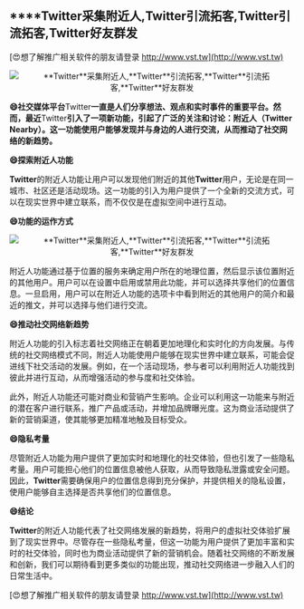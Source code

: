 ## ****Twitter**采集附近人,**Twitter**引流拓客,**Twitter**引流拓客,**Twitter**好友群发**

[😍想了解推广相关软件的朋友请登录 http://www.vst.tw](http://www.vst.tw)

 <center><img src="https://vst.tw/MP4/tuiguang/png/3.png" alt="**Twitter**采集附近人,**Twitter**引流拓客,**Twitter**引流拓客,**Twitter**好友群发"></center>

**😄社交媒体平台**Twitter**一直是人们分享想法、观点和实时事件的重要平台。然而，最近**Twitter**引入了一项新功能，引起了广泛的关注和讨论：附近人（**Twitter** Nearby）。这一功能使用户能够发现并与身边的人进行交流，从而推动了社交网络的新趋势。**

**😄探索附近人功能**

**Twitter**的附近人功能让用户可以发现他们附近的其他**Twitter**用户，无论是在同一城市、社区还是活动现场。这一功能的引入为用户提供了一个全新的交流方式，可以在现实世界中建立联系，而不仅仅是在虚拟空间中进行互动。

**😄功能的运作方式**

 <center><img src="https://vst.tw/MP4/tuiguang/png/1.png" alt="**Twitter**采集附近人,**Twitter**引流拓客,**Twitter**引流拓客,**Twitter**好友群发"></center>

附近人功能通过基于位置的服务来确定用户所在的地理位置，然后显示该位置附近的其他用户。用户可以在设置中启用或禁用此功能，并可以选择共享他们的位置信息。一旦启用，用户可以在附近人功能的选项卡中看到附近的其他用户的简介和最近的推文，并可以选择与他们进行交流。

**😄推动社交网络新趋势**

附近人功能的引入标志着社交网络正在朝着更加地理化和实时化的方向发展。与传统的社交网络模式不同，附近人功能使用户能够在现实世界中建立联系，可能会促进线下社交活动的发展。例如，在一个活动现场，参与者可以利用附近人功能找到彼此并进行互动，从而增强活动的参与度和社交体验。

此外，附近人功能还可能对商业和营销产生影响。企业可以利用这一功能来与附近的潜在客户进行联系，推广产品或活动，并增加品牌曝光度。这为商业活动提供了新的营销渠道，使其能够更加精准地触及目标受众。

**😄隐私考量**

尽管附近人功能为用户提供了更加实时和地理化的社交体验，但也引发了一些隐私考量。用户可能担心他们的位置信息被他人获取，从而导致隐私泄露或安全问题。因此，**Twitter**需要确保用户的位置信息得到充分保护，并提供相关的隐私设置，使用户能够自主选择是否共享他们的位置信息。

**😄结论**

**Twitter**的附近人功能代表了社交网络发展的新趋势，将用户的虚拟社交体验扩展到了现实世界中。尽管存在一些隐私考量，但这一功能为用户提供了更加丰富和实时的社交体验，同时也为商业活动提供了新的营销机会。随着社交网络的不断发展和创新，我们可以期待看到更多类似的功能出现，推动社交网络进一步融入人们的日常生活中。

[😍想了解推广相关软件的朋友请登录 http://www.vst.tw](http://www.vst.tw)



